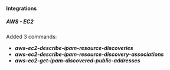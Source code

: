
#### Integrations

##### AWS - EC2

Added 3 commands:
- ***aws-ec2-describe-ipam-resource-discoveries***
- ***aws-ec2-describe-ipam-resource-discovery-associations***
- ***aws-ec2-get-ipam-discovered-public-addresses***
